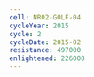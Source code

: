 ```yaml
---
cell: NR02-GOLF-04
cycleYear: 2015
cycle: 2
cycleDate: 2015-02
resistance: 497000
enlightened: 226000
---
```

